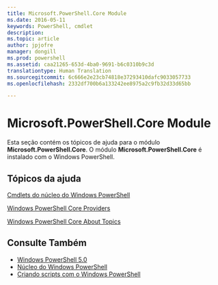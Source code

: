 ```yaml
---
title: Microsoft.PowerShell.Core Module
ms.date: 2016-05-11
keywords: PowerShell, cmdlet
description: 
ms.topic: article
author: jpjofre
manager: dongill
ms.prod: powershell
ms.assetid: caa21265-653d-4ba0-9691-b6c0310b9c3d
translationtype: Human Translation
ms.sourcegitcommit: 6c666e2e23cb74818e37293410dafc9033057733
ms.openlocfilehash: 2332df700b6a133242ee8975a2c9fb32d33d65bb

---
```


# Microsoft.PowerShell.Core Module
Esta seção contém os tópicos de ajuda para o módulo **Microsoft.PowerShell.Core**. O módulo **Microsoft.PowerShell.Core** é instalado com o Windows PowerShell.

## Tópicos da ajuda
[Cmdlets do núcleo do Windows PowerShell](http://go.microsoft.com/fwlink/?LinkID=245857)

[Windows PowerShell Core Providers](Windows-PowerShell-Core-Providers.md)

[Windows PowerShell Core About Topics](Windows-PowerShell-Core-About-Topics.md)

## Consulte Também
- [Windows PowerShell 5.0](Windows-PowerShell-5.0.md)
- [Núcleo do Windows PowerShell](https://technet.microsoft.com/en-us/library/4b75f1e4-f327-48f3-92ab-bf5435094d41)
- [Criando scripts com o Windows PowerShell](../../getting-started/fundamental/Scripting-with-Windows-PowerShell.md)




<!--HONumber=Oct16_HO3-->



